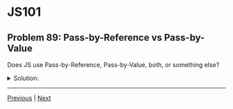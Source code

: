 # JS101
## Problem 89: Pass-by-Reference vs Pass-by-Value

Does JS use Pass-by-Reference, Pass-by-Value, both, or something else?

<details>
<summary>Solution:</summary>

JavaScript uses a blend of pass-by-value and pass-by-reference that we sometimes call *pass-by-value-of-the-reference* or *call-by-sharing*. As a mental model, we can think of JS as exhibiting pass-by-reference (PBR) behaviour with objects and pass-by-value (PBV) behaviour with immutable data types.

**With primitives (pass-by-value behavior):**

```js
function modify(num) {
  num = 100;
}

let number = 5;
modify(number);
console.log(number);  // 5 (unchanged)
```

The function receives a copy of the value, so changes don't affect the original.

**With objects (pass-by-reference behavior):**

```js
function modify(arr) {
  arr.push(4);
}

let numbers = [1, 2, 3];
modify(numbers);
console.log(numbers);  // [1, 2, 3, 4] (mutated)
```

The function receives a reference to the object, so mutations affect the original.

**But reassignment doesn't affect the original:**

```js
function modify(arr) {
  arr = [5, 6, 7];  // Reassignment
}

let numbers = [1, 2, 3];
modify(numbers);
console.log(numbers);  // [1, 2, 3] (unchanged)
```

</details>

---

[Previous](88.md) | [Next](90.md)

